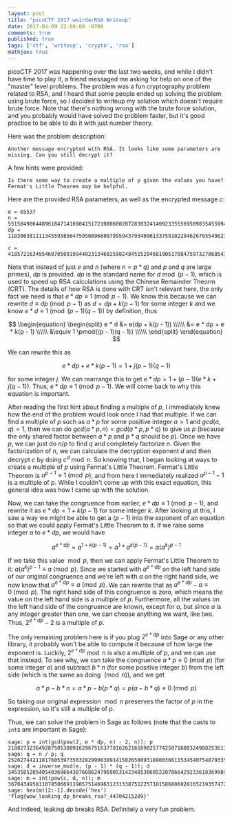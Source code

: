 ```yaml
---
layout: post
title: "picoCTF 2017 weirderRSA Writeup"
date: 2017-04-09 22:00:00 -0700
comments: true
published: true
tags: ['ctf', 'writeup', 'crypto', 'rsa']
mathjax: true
---
```

picoCTF 2017 was happening over the last two weeks, and while I didn't have time to play it, a friend messaged me asking for help on one of the "master" level problems. The problem was a fun cryptography problem related to RSA, and I heard that some people ended up solving the problem using brute force, so I decided to writeup my solution which doesn't require brute force. Note that there's nothing wrong with the brute force solution, and you probably would have solved the problem faster, but it's good practice to be able to do it with just number theory.

<!-- more -->

Here was the problem description:
```
Another message encrypted with RSA. It looks like some parameters are missing. Can you still decrypt it?
```

A few hints were provided:
```
Is there some way to create a multiple of p given the values you have?
Fermat's Little Theorem may be helpful.
```

Here are the provided RSA parameters, as well as the encrypted message $c$:
```
e = 65537
n = 551504906448961847141690415172108060028728303241409233555695098354559944134593608349928135804830998592132110248539199471080424828431558863560289446722435352638365009233192053427739540819371609958014315243749107802424381558044339319969305152016580632977089138029197496120537936093909331580951370236220987003013
dp = 11830038111134559585647595089660079959437934096133759102294626765549623265660232459679672150751523484215314838435592395437758168739238085557609083462380613

c = 418572163495460705091994402313468259824845152046819051708475973278685439488218787721608798128772047429018094097494688211258770586158227367592079338748634678836934643602701977245535903228577069635940900201087759467891714571538138574420185845350371745237794514198783443249846917698316091319797744417823562800249
```

Note that instead of just $e$ and $n$ (where $n = p * q$) and $p$ and $q$ are large primes), $dp$ is provided. $dp$ is the standard name for $d \bmod (p - 1)$, which is used to speed up RSA calculations using the Chinese Remainder Theorm (CRT). The details of how RSA is done with CRT isn't relevant here, the only fact we need is that $e * dp \equiv 1 \pmod{p - 1}$. We know this because we can rewrite $d \equiv dp \pmod{p - 1}$ as $d = dp + k(p - 1)$ for some integer $k$ and we know $e * d \equiv 1 \pmod{(p - 1)(q - 1)}$ by definition, thus

$$
\begin{equation}
\begin{split}
e * d &= e(dp + k(p - 1)) \\\\\\
&= e * dp + e * k(p - 1) \\\\\\
&\equiv 1 \pmod{(p - 1)(q - 1)} \\\\\\
\end{split}
\end{equation}
$$

We can rewrite this as

$$e * dp + e * k(p - 1) = 1 + j(p - 1)(q - 1)$$

for some integer $j$. We can rearrange this to get $e * dp = 1 + (p - 1)(e * k + j(q - 1))$. Thus, $e * dp \equiv 1 \pmod{p - 1}$. We will come back to why this equation is important.

After reading the first hint about finding a multiple of $p$, I immediately knew how the end of the problem would look once I had that multiple. If we can find a multiple of $p$ such as $a * p$ for some positive integer $a > 1$ and $gcd(a, q) = 1$, then we can do $gcd(a * p, n) = gcd(a * p, p * q)$ to give us $p$ (because the only shared factor between $a * p$ and $p * q$ should be $p$). Once we have $p$, we can just do $n / p$ to find $q$ and completely factorize $n$. Given the factorization of $n$, we can calculate the decryption exponent $d$ and then decrypt $c$ by doing $c^d \bmod n$. So knowing that, I began looking at ways to create a multiple of $p$ using Fermat's Little Theorem. Fermat's Little Theorem is $a^{p - 1} \equiv 1 \pmod{p}$,  and from here I immediately realized $a^{p - 1} - 1$ is a multiple of $p$. While I couldn't come up with this exact equation, this general idea was how I came up with the solution.

Now, we can take the congruence from earlier, $e * dp \equiv 1 \pmod{p - 1}$, and rewrite it as $e * dp = 1 + k(p - 1)$ for some integer $k$. After looking at this, I saw a way we might be able to get a $(p - 1)$ into the exponent of an equation so that we could apply Fermat's Little Theorem to it. If we raise some integer $a$ to $e * dp$, we would have

$$a^{e * dp} = a^{1 + k(p - 1)} = a^1 * a^{k(p - 1)} = a(a^k)^{p - 1}$$

If we take this value $\bmod p$, then we can apply Fermat's Little Theorem to it: $a(a^k)^{p - 1} \equiv a \pmod{p}$. Since we started with $a^{e * dp}$ on the left hand side of our original congruence and we're left with $a$ on the right hand side,  we now know that $a^{e * dp} \equiv a \pmod{p}$. We can rewrite that as $a^{e * dp} - a \equiv 0 \pmod{p}$. The right hand side of this congruence is zero, which means the value on the left hand side is a multiple of $p$. Furthermore, all the values on the left hand side of the congruence are known, except for $a$, but since $a$ is any integer greater than one, we can choose anything we want, like two. Thus, $2^{e * dp} - 2$ is a multiple of $p$.

The only remaining problem here is if you plug $2^{e * dp}$ into Sage or any other library, it probably won't be able to compute it because of how large the exponent is. Luckily, $2^{e * dp} \bmod n$ is also a multiple of $p$, and we can use that instead. To see why, we can take the congruence $a * p \equiv 0 \pmod{p}$ (for some integer $a$) and subtract $b * n$ (for some positive integer $b$) from the left side (which is the same as doing $\pmod n$), and we get

$$a * p - b * n = a * p - b(p * q) = p(a - b * q) \equiv 0 \pmod p$$

So taking our original expression $\bmod n$ preserves the factor of $p$ in the expression, so it's still a multiple of p.

Thus, we can solve the problem in Sage as follows (note that the casts to `int`s are important in Sage):
```
sage: p = int(gcd(pow(2, e * dp, n) - 2, n)); p
21882732364928750538091629675163778162621616902577425071608324988253617272412493782388559800841168348434069674472295196720416514385081750301694228136439127L
sage: q = n / p; q
25202744211817605397350328299983891415826580931890036611534540754079335081397262505214808536988764318124618606869256238502481259725033526700937302921554819
sage: d = inverse_mod(e, (p - 1) * (q - 1)); d
34535852054054036966438766862479690531423485306052207066429233618369989635295667617805286621954413815434184971237695876059539855286069206342240686777680920609564888947098210601853114202918429853613788197596527012265264741745540817155411813474104528185518260915438910819103674793733905258024133003488830258529
sage: m = int(pow(c, d, n)); m
3670434958110785066911905751469631231338751225710158680692616521935747246580686931770254296884504612059517L
sage: hex(m)[2:-1].decode('hex')
'flag{wow_leaking_dp_breaks_rsa?_44704215209}'
```

And indeed, leaking $dp$ breaks RSA. Definitely a very fun problem.
